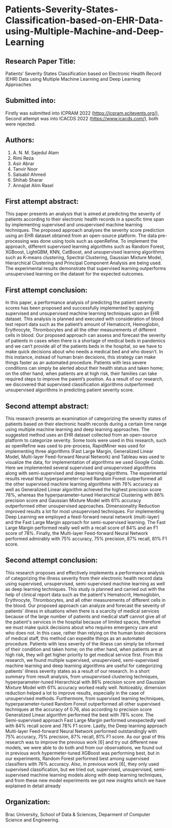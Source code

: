 # Patients-Severity-States-Classification-based-on-EHR-Data-using-Multiple-Machine-and-Deep-Learning

## Research Paper Title:

Patients’ Severity States Classification based on Electronic Health Record (EHR) Data using Multiple Machine Learning and Deep Learning Approaches

## Submitted into: 

Firstly was submitted into ICPRAM 2022 (https://icpram.scitevents.org/), Second attempt was into ICACDS 2022 (https://www.icacds.com/), both were rejected.


## Authors:

1. A. N. M. Sajedul Alam
2. Rimi Reza
3. Asir Abrar
4. Tanvir Noor
5. Salsabil Ahmed
6. Shihab Sharar
7. Annajiat Alim Rasel

## First attempt abstract:

This paper presents an analysis that is aimed at predicting the severity of patients according to their electronic
health records in a specific time span by implementing supervised and unsupervised machine learning techniques. The proposed approach analyses the severity score prediction using an EHR dataset obtained from
an open-source platform. The data pre-processing was done using tools such as openRefine. To implement
the approach, different supervised learning algorithms such as Random Forest, XGBoost, LightGBM, KNN,
CatBoost, and unsupervised learning algorithms such as K-means clustering, Spectral Clustering, Gaussian
Mixture Model, Hierarchical Clustering and Principal Component Analysis are being used. The experimental
results demonstrate that supervised learning outperforms unsupervised learning on the dataset for the expected
outcomes.

## First attempt conclusion:

In this paper, a performance analysis of predicting the patient severity scores has been proposed and successfully implemented by applying supervised and unsupervised machine learning techniques upon an EHR dataset. This analysis is planned and executed with consideration of blood test report data such as the patient’s amount of Hematocrit, Hemoglobin, Erythrocyte, Thrombocytes and all the other measurements of different cells in blood. Our proposed approach can assess and forecast the severity of patients in cases when there is a shortage of medical beds in pandemics and we can’t provide all of the patients beds in the hospital, so we have to make quick decisions about who needs a medical bed and who doesn’t. In this instance, instead of human brain decisions, this strategy can make things faster as an automated procedure. Patients with less severe conditions can simply be alerted about their health status and taken home; on the other hand, when patients are at high risk, their families can take required steps to improve the paient’s position. As a result of our research, we discovered that supervised classification algorithms outperformed unsupervised algorithms in predicting patient severity score.

## Second attempt abstract:

This research presents an examination of categorizing the severity
states of patients based on their electronic health records during a certain time
range using multiple machine learning and deep learning approaches. The
suggested method uses an EHR dataset collected from an open-source platform
to categorize severity. Some tools were used in this research, such as
openRefine was used to pre-process, RapidMiner was used for implementing
three algorithms (Fast Large Margin, Generalized Linear Model, Multi-layer
Feed-forward Neural Network) and Tableau was used to visualize the data, for
implementation of algorithms we used Google Colab. Here we implemented
several supervised and unsupervised algorithms along with semi-supervised and
deep learning algorithms. The experimental results reveal that
hyperparameter-tuned Random Forest outperformed all the other supervised
machine learning algorithms with 76% accuracy as well as Generalized Linear
algorithm achieved the highest precision score 78%, whereas the
hyperparameter-tuned Hierarchical Clustering with 86% precision score and
Gaussian Mixture Model with 61% accuracy outperformed other unsupervised
approaches. Dimensionality Reduction improved results a lot for most
unsupervised techniques. For implementing Deep Learning we employed a
feed-forward neural network (multi-layer) and the Fast Large Margin approach
for semi-supervised learning. The Fast Large Margin performed really well with
a recall score of 84% and an F1 score of 78%. Finally, the Multi-layer
Feed-forward Neural Network performed admirably with 75% accuracy, 75%
precision, 87% recall, 81% F1 score.

## Second attempt conclusion:

This research proposes and effectively implements a performance analysis of
categorizing the illness severity from their electronic health record data using
supervised, unsupervised, semi-supervised machine learning as well as deep learning
techniques. This study is planned and carried out with the help of clinical report data
such as the patient's Hematocrit, Hemoglobin, Erythrocyte, Thrombocytes, and all
other measurements of different cells in the blood. Our proposed approach can
analyze and forecast the severity of patients’ illness in situations when there is a
scarcity of medical services because of the large number of patients and medical staff
cannot give all of the patient's services in the hospital because of limited spaces,
therefore we must make quick decisions about who requires emergency care and who
does not. In this case, rather than relying on the human brain decisions of medical
staff, this method can expedite things as an automated procedure. Patients with less
severity of the illness can simply be informed of their condition and taken home; on
the other hand, when patients are at high risk, they will get higher priority to get
medical service first. From this research, we found multiple supervised, unsupervised,
semi-supervised machine learning and deep learning algorithms are useful for
categorizing patients’ illness severity states as a result of our research. In a short
summary from result analysis, from unsupervised clustering techniques,
hyperparameter-tuned Hierarchical with 86% precision score and Gaussian Mixture
Model with 61% accuracy worked really well. Noticeably, dimension reduction
helped a lot to improve results, especially in the case of unsupervised methods.
Furthermore, from supervised learning techniques, hyperparameter-tuned Random
Forest outperformed all other supervised techniques at the accuracy of 0.76, also
according to precision score Generalized Linear algorithm performed the best with
78% score. The Semi-supervised approach Fast Large Margin performed
unexpectedly well with 84% recall score and 78% F1 score. Lastly, the Deep learning
approach Multi-layer Feed-forward Neural Network performed outstandingly with
75% accuracy, 75% precision, 87% recall, 81% F1 score. As our goal of this research
was to improve the previous work [6] and try out different new models, we were able
to do both and from our observations, we found out in previous work
hypermeter-tuned XGBoost was performing best, but in our experiments, Random
Forest performed best among supervised classifiers with 76% accuracy. Also, in
previous work [6], they only used supervised classification, but we tried out,
supervised, unsupervised, semi-supervised machine learning models along with deep
learning techniques, and from these new model experiments we got new insights
which we have explained in detail already


## Organization:

Brac University, School of Data & Sciences, Deparment of Computer Science and Engineering.